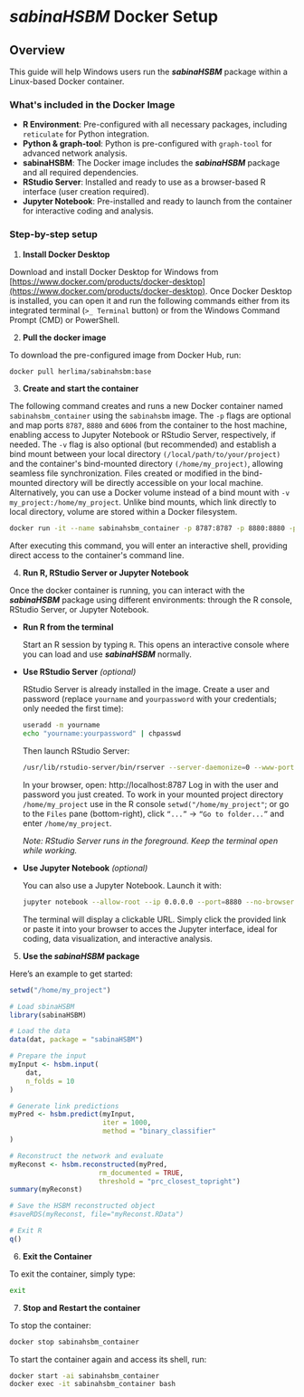 # *sabinaHSBM* Docker Setup

## Overview
This guide will help Windows users run the ***sabinaHSBM*** package within a Linux-based Docker container.

### What's included in the Docker Image
- **R Environment**: Pre-configured with all necessary packages, including `reticulate` for Python integration.
- **Python & graph-tool**: Python is pre-configured with `graph-tool` for advanced network analysis.
- **sabinaHSBM**: The Docker image includes the ***sabinaHSBM*** package and all required dependencies.
- **RStudio Server**: Installed and ready to use as a browser-based R interface (user creation required).
- **Jupyter Notebook**: Pre-installed and ready to launch from the container for interactive coding and analysis.

### Step-by-step setup
1. **Install Docker Desktop**

Download and install Docker Desktop for Windows from [https://www.docker.com/products/docker-desktop](https://www.docker.com/products/docker-desktop).
Once Docker Desktop is installed, you can open it and run the following commands either from its integrated terminal (`>_ Terminal` button) or from the Windows Command Prompt (CMD) or PowerShell.

2. **Pull the docker image**

To download the pre-configured image from Docker Hub, run:
   ```bash
   docker pull herlima/sabinahsbm:base
   ```
   
3. **Create and start the container**

The following command creates and runs a new Docker container named `sabinahsbm_container` using the `sabinahsbm` image. The `-p` flags are optional and map ports `8787`, `8880` and `6006` from the container to the host machine, enabling access to Jupyter Notebook or RStudio Server, respectively, if needed. The `-v` flag is also optional (but recommended) and establish a bind mount between your local directory `(/local/path/to/your/project)` and the container's bind-mounted directory `(/home/my_project)`, allowing seamless file synchronization. Files created or modified in the bind-mounted directory will be directly accessible on your local machine. Alternatively, you can use a Docker volume instead of a bind mount with `-v my_project:/home/my_project`. Unlike bind mounts, which link directly to local directory, volume are stored within a Docker filesystem.
   ```bash
   docker run -it --name sabinahsbm_container -p 8787:8787 -p 8880:8880 -p 6006:6006 -v "local/path/to/your/project:/home/my_project" sabinahsbm bash 
   ```
After executing this command, you will enter an interactive shell, providing direct access to the container's command line.

4. **Run R, RStudio Server or Jupyter Notebook**

Once the docker container is running, you can interact with the ***sabinaHSBM*** package using different environments: through the R console, RStudio Server, or Jupyter Notebook.

- **Run R from the terminal**

  Start an R session by typing `R`. This opens an interactive console where you can load and use ***sabinaHSBM*** normally.

- **Use RStudio Server** *(optional)*

  RStudio Server is already installed in the image. 
  Create a user and password (replace `yourname` and `yourpassword` with your credentials; only needed the first time):
     ```bash
     useradd -m yourname
     echo "yourname:yourpassword" | chpasswd
     ```
  Then launch RStudio Server:
     ```bash
     /usr/lib/rstudio-server/bin/rserver --server-daemonize=0 --www-port=8787 --www-address=0.0.0.0
     ```
  In your browser, open: http://localhost:8787
  Log in with the user and password you just created.
  To work in your mounted project directory `/home/my_project` use in the R console `setwd("/home/my_project"`; or go to the `Files` pane (bottom-right), click `“...”` → `“Go to folder...”` and enter `/home/my_project`.
  
  *Note: RStudio Server runs in the foreground. Keep the terminal open while working.*

- **Use Jupyter Notebook** *(optional)*

  You can also use a Jupyter Notebook. Launch it with:
     ```bash
     jupyter notebook --allow-root --ip 0.0.0.0 --port=8880 --no-browser
     ```
  The terminal will display a clickable URL. Simply click the provided link or paste it into your browser to acces the Jupyter interface, ideal for coding, data visualization, and interactive analysis.

5. **Use the *sabinaHSBM* package**

Here’s an example to get started:
   ```r
   setwd("/home/my_project")

   # Load sbinaHSBM
   library(sabinaHSBM)

   # Load the data
   data(dat, package = "sabinaHSBM")

   # Prepare the input
   myInput <- hsbm.input(
       dat,
       n_folds = 10
   )

   # Generate link predictions
   myPred <- hsbm.predict(myInput,
                          iter = 1000,
                          method = "binary_classifier"
   )

   # Reconstruct the network and evaluate
   myReconst <- hsbm.reconstructed(myPred,
                         rm_documented = TRUE,
                         threshold = "prc_closest_topright")
   summary(myReconst)

   # Save the HSBM reconstructed object
   #saveRDS(myReconst, file="myReconst.RData")

   # Exit R
   q()
   ```

6. **Exit the Container**

To exit the container, simply type:
   ```bash
   exit
   ```

7. **Stop and Restart the container**

To stop the container:
   ```bash
   docker stop sabinahsbm_container
   ```
To start the container again and access its shell, run:
   ```bash
   docker start -ai sabinahsbm_container
   docker exec -it sabinahsbm_container bash
   ```





